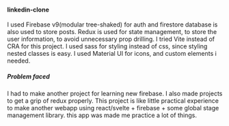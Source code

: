 #### linkedin-clone
I used Firebase v9(modular tree-shaked) for auth and firestore database is also used to store posts.
Redux is used for state management, to store the user information, to avoid unnecessary prop drilling.
I tried Vite instead of CRA for this project.
I  used sass for styling instead of css, since styling nested classes is easy.
I used Material UI for icons, and custom elements i needed.

##### Problem faced
I had to make another project for learning new firebase.
I also made projects to get a grip of redux properly.
This project is like little practical experience to make another webapp using react/svelte + firebase + some global stage management library.
this app was made me practice a lot of things.

